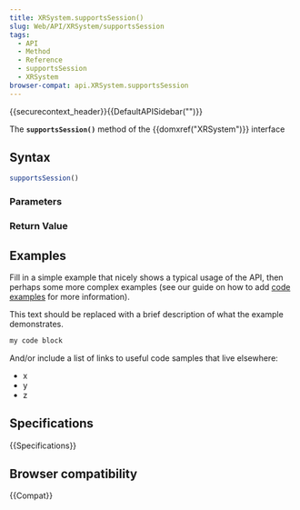 ```yaml
---
title: XRSystem.supportsSession()
slug: Web/API/XRSystem/supportsSession
tags:
  - API
  - Method
  - Reference
  - supportsSession
  - XRSystem
browser-compat: api.XRSystem.supportsSession
---
```

{{securecontext_header}}{{DefaultAPISidebar("")}}

The **`supportsSession()`** method of the {{domxref("XRSystem")}} interface 

## Syntax

```js
supportsSession()
```

### Parameters



### Return Value



## Examples

Fill in a simple example that nicely shows a typical usage of the API, then perhaps some more complex examples (see our guide on how to add [code examples](/en-US/docs/MDN/Contribute/Structures/Code_examples) for more information).

This text should be replaced with a brief description of what the example demonstrates.

```js
my code block
```

And/or include a list of links to useful code samples that live elsewhere:

*   x
*   y
*   z

## Specifications

{{Specifications}}

## Browser compatibility

{{Compat}}

